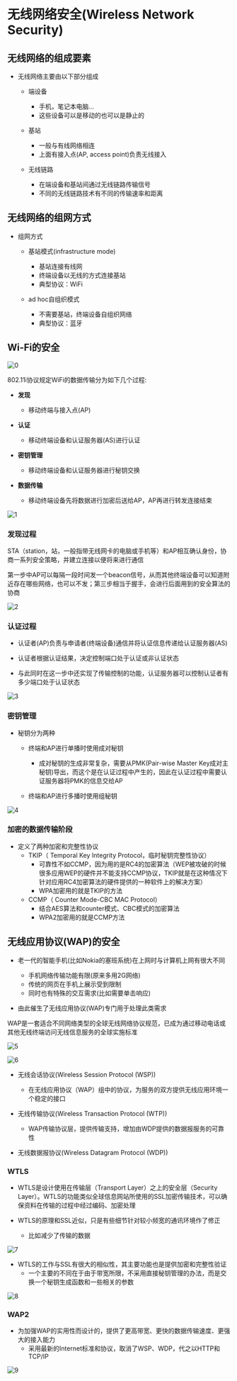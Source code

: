 # 无线网络安全(Wireless Network Security)

## 无线网络的组成要素
- 无线网络主要由以下部分组成
    - 端设备
        - 手机，笔记本电脑…
        - 这些设备可以是移动的也可以是静止的

    - 基站
        - 一般与有线网络相连
        - 上面有接入点(AP, access point)负责无线接入

    - 无线链路
        - 在端设备和基站间通过无线链路传输信号
        - 不同的无线链路技术有不同的传输速率和距离

## 无线网络的组网方式
- 组网方式
    - 基站模式(infrastructure mode)
        - 基站连接有线网
        - 终端设备以无线的方式连接基站
        - 典型协议：WiFi

    - ad hoc自组织模式
        - 不需要基站，终端设备自组织网络
        - 典型协议：蓝牙

## Wi-Fi的安全

![0](https://raw.githubusercontent.com/familyld/Network_Security/master/graph/WiFi_Security1.png)

802.11i协议规定WiFi的数据传输分为如下几个过程:

- **发现**
    - 移动终端与接入点(AP)

- **认证**
    - 移动终端设备和认证服务器(AS)进行认证

- **密钥管理**
    - 移动终端设备和认证服务器进行秘钥交换

- **数据传输**
    - 移动终端设备先将数据进行加密后送给AP，AP再进行转发连接结束

![1](https://raw.githubusercontent.com/familyld/Network_Security/master/graph/WiFi_Security2.png)

### 发现过程

STA（station，站，一般指带无线网卡的电脑或手机等）和AP相互确认身份，协商一系列安全策略，并建立连接以便将来进行通信

第一步中AP可以每隔一段时间发一个beacon信号，从而其他终端设备可以知道附近存在哪些网络，也可以不发；第三步相当于握手，会进行后面用到的安全算法的协商

![2](https://raw.githubusercontent.com/familyld/Network_Security/master/graph/WiFi_Security3.png)

### 认证过程

- 认证者(AP)负责与申请者(终端设备)通信并将认证信息传递给认证服务器(AS)

- 认证者根据认证结果，决定控制端口处于认证或非认证状态

- 与此同时在这一步中还实现了传输控制的功能，认证服务器可以控制认证者有多少端口处于认证状态

![3](https://raw.githubusercontent.com/familyld/Network_Security/master/graph/WiFi_Security4.png)

### 密钥管理
- 秘钥分为两种
    - 终端和AP进行单播时使用成对秘钥
        - 成对秘钥的生成非常复杂，需要从PMK(Pair-wise Master Key成对主秘钥)导出，而这个是在认证过程中产生的，因此在认证过程中需要认证服务器将PMK的信息交给AP

    - 终端和AP进行多播时使用组秘钥

![4](https://raw.githubusercontent.com/familyld/Network_Security/master/graph/WiFi_Security5.png)

### 加密的数据传输阶段
- 定义了两种加密和完整性协议
    - TKIP（ Temporal Key Integrity Protocol，临时秘钥完整性协议）
        - 可靠性不如CCMP，因为用的是RC4的加密算法（WEP被攻破的时候很多应用WEP的硬件并不能支持CCMP协议，TKIP就是在这种情况下针对应用RC4加密算法的硬件提供的一种软件上的解决方案）
        - WPA加密用的就是TKIP的方法
    - CCMP（ Counter Mode-CBC MAC Protocol）
        - 结合AES算法和counter模式、CBC模式的加密算法
        - WPA2加密用的就是CCMP方法

## 无线应用协议(WAP)的安全

- 老一代的智能手机(比如Nokia的塞班系统)在上网时与计算机上网有很大不同
    - 手机网络传输功能有限(原来多用2G网络)
    - 传统的网页在手机上展示受到限制
    - 同时也有特殊的交互需求(比如需要单击响应)

- 由此催生了无线应用协议(WAP)专门用于处理此类需求

WAP是一套适合不同网络类型的全球无线网络协议规范，已成为通过移动电话或其他无线终端访问无线信息服务的全球实施标准

![5](https://raw.githubusercontent.com/familyld/Network_Security/master/graph/WAP1.png)

![6](https://raw.githubusercontent.com/familyld/Network_Security/master/graph/WAP2.png)

- 无线会话协议(Wireless Session Protocol (WSP))
    - 在无线应用协议（WAP）组中的协议，为服务的双方提供无线应用环境一个稳定的接口

- 无线传输协议(Wireless Transaction Protocol (WTP))
    - WAP传输协议层，提供传输支持，增加由WDP提供的数据报服务的可靠性

- 无线数据报协议(Wireless Datagram Protocol (WDP))

### WTLS

- WTLS是设计使用在传输层（Transport Layer）之上的安全层（Security Layer）。WTLS的功能类似全球信息网站所使用的SSL加密传输技术，可以确保资料在传输的过程中经过编码、加密处理

- WTLS的原理和SSL近似，只是有些细节针对较小频宽的通讯环境作了修正
    - 比如减少了传输的数据

![7](https://raw.githubusercontent.com/familyld/Network_Security/master/graph/WTLS1.png)

- WTLS的工作与SSL有很大的相似性，其主要功能也是提供加密和完整性验证
    - 一个主要的不同在于由于带宽所限，不采用直接秘钥管理的办法，而是交换一个秘钥生成函数和一些相关的参数

![8](https://raw.githubusercontent.com/familyld/Network_Security/master/graph/WTLS2.png)

### WAP2
- 为加强WAP的实用性而设计的，提供了更高带宽、更快的数据传输速度、更强大的接入能力
    - 采用最新的Internet标准和协议，取消了WSP、WDP，代之以HTTP和TCP/IP

![9](https://raw.githubusercontent.com/familyld/Network_Security/master/graph/WAP3.png)
